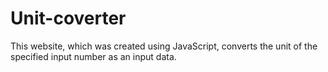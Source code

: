 # Unit-coverter
This website, which was created using JavaScript, converts the unit of the specified input number as an input data.
